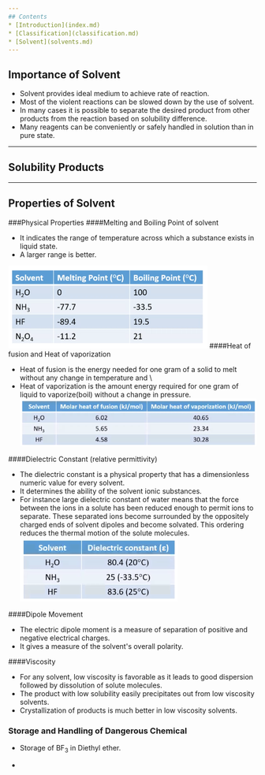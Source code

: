 ```yaml
---
## Contents
* [Introduction](index.md)
* [Classification](classification.md)
* [Solvent](solvents.md)
---
```


## Importance of Solvent
* Solvent provides ideal medium to achieve rate of reaction.
* Most of the violent reactions can be slowed down  by the use of solvent.
* In many cases it is possible to separate the desired product from other products from the reaction based on solubility difference.
* Many reagents can be conveniently or safely handled in solution than in pure state.
___
## Solubility Products
___
## Properties of Solvent
###Physical Properties
####Melting and Boiling Point of solvent
  * It indicates the range of temperature across which a substance exists in liquid state.
  * A larger range is better.
    
![img_1.png](img_1.png)
####Heat of fusion and Heat of vaporization
  * Heat of fusion is the energy needed for one gram  of a solid to melt without any change in temperature and \
  * Heat of vaporization is the amount energy required for one gram of liquid to vaporize(boil) without a change in pressure.
  ![img_3.png](img_3.png)
  

####Dielectric Constant (relative permittivity)
  * The dielectric constant is a physical property that has a dimensionless numeric value for every solvent.
  * It determines the ability of the solvent ionic substances.
  * For instance large dielectric constant of water means that the force between the ions in a solute has been reduced enough to permit ions to separate. These separated ions become surrounded by the oppositely charged ends of solvent dipoles and become solvated. This ordering reduces the thermal motion of the solute molecules.
![img_5.png](img_5.png)
      
####Dipole Movement
* The electric dipole moment is a measure of separation of positive and negative electrical charges.
* It gives a measure of the solvent's overall polarity.
    
####Viscosity
* For any solvent, low viscosity is favorable as it leads to good dispersion followed by dissolution of solute molecules.
* The product with low solubility easily precipitates out from low viscosity solvents.
* Crystallization of products is much better in low viscosity solvents.
### Storage and Handling of Dangerous Chemical
* Storage of BF<sub>3</sub> in Diethyl ether.

* 
